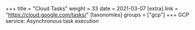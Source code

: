 +++
title = "Cloud Tasks"
weight = 33
date = 2021-03-07
[extra]
link = "https://cloud.google.com/tasks/"
[taxonomies]
groups = ["gcp"]
+++
GCP service: Asynchronous task execution

